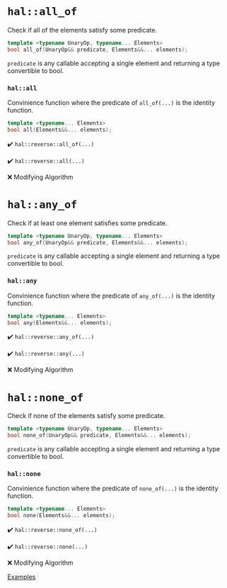 # `hal::all_of`

Check if all of the elements satisfy some predicate.

```cpp
template <typename UnaryOp, typename... Elements>
bool all_of(UnaryOp&& predicate, Elements&&... elements);
```

`predicate` is any callable accepting a single element and returning a type
convertible to bool.

### `hal::all`

Convinience function where the predicate of `all_of(...)` is the identity
function.

```cpp
template <typename... Elements>
bool all(Elements&&... elements);
```

:heavy_check_mark: `hal::reverse::all_of(...)`

:heavy_check_mark: `hal::reverse::all(...)`

:x: Modifying Algorithm

# `hal::any_of`

Check if at least one element satisfies some predicate.

```cpp
template <typename UnaryOp, typename... Elements>
bool any_of(UnaryOp&& predicate, Elements&&... elements);
```

`predicate` is any callable accepting a single element and returning a type
convertible to bool.

### `hal::any`

Convinience function where the predicate of `any_of(...)` is the identity
function.

```cpp
template <typename... Elements>
bool any(Elements&&... elements);
```

:heavy_check_mark: `hal::reverse::any_of(...)`

:heavy_check_mark: `hal::reverse::any(...)`

:x: Modifying Algorithm

# `hal::none_of`

Check if none of the elements satisfy some predicate.

```cpp
template <typename UnaryOp, typename... Elements>
bool none_of(UnaryOp&& predicate, Elements&&... elements);
```

`predicate` is any callable accepting a single element and returning a type
convertible to bool.

### `hal::none`

Convinience function where the predicate of `none_of(...)` is the identity
function.

```cpp
template <typename... Elements>
bool none(Elements&&... elements);
```

:heavy_check_mark: `hal::reverse::none_of(...)`

:heavy_check_mark: `hal::reverse::none(...)`

:x: Modifying Algorithm

[Examples](../tests/all_any_none_of.test.cpp)
